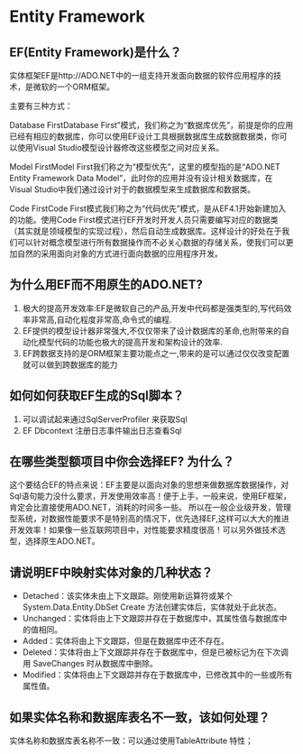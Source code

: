 # Entity Framework

## EF(Entity Framework)是什么？

实体框架EF是http://ADO.NET中的一组支持开发面向数据的软件应用程序的技术，是微软的一个ORM框架。

主要有三种方式：

Database FirstDatabase First”模式，我们称之为“数据库优先”，前提是你的应用已经有相应的数据库，你可以使用EF设计工具根据数据库生成数据数据类，你可以使用Visual Studio模型设计器修改这些模型之间对应关系。

Model FirstModel First我们称之为“模型优先”，这里的模型指的是“ADO.NET Entity Framework Data Model”，此时你的应用并没有设计相关数据库，在Visual Studio中我们通过设计对于的数据模型来生成数据库和数据类。

Code FirstCode First模式我们称之为“代码优先”模式，是从EF4.1开始新建加入的功能。使用Code First模式进行EF开发时开发人员只需要编写对应的数据类（其实就是领域模型的实现过程），然后自动生成数据库。这样设计的好处在于我们可以针对概念模型进行所有数据操作而不必关心数据的存储关系，使我们可以更加自然的采用面向对象的方式进行面向数据的应用程序开发。

## 为什么用EF而不用原生的ADO.NET?

1. 极大的提高开发效率:EF是微软自己的产品,开发中代码都是强类型的,写代码效率非常高,自动化程度非常高,命令式的编程.
2. EF提供的模型设计器非常强大,不仅仅带来了设计数据库的革命,也附带来的自动化模型代码的功能也极大的提高开发和架构设计的效率.
3. EF跨数据支持的是ORM框架主要功能点之一,带来的是可以通过仅仅改变配置就可以做到跨数据库的能力

## 如何如何获取EF生成的Sql脚本？

1. 可以调试起来通过SqlServerProfiler 来获取Sql
2. EF Dbcontext 注册日志事件输出日志查看Sql

## 在哪些类型额项目中你会选择EF? 为什么？

这个要结合EF的特点来说：EF主要是以面向对象的思想来做数据库数据操作，对Sql语句能力没什么要求，开发使用效率高！便于上手，一般来说，使用EF框架，肯定会比直接使用ADO.NET，消耗的时间多一些。 所以在一般企业级开发，管理型系统，对数据性能要求不是特别高的情况下，优先选择EF,这样可以大大的推进开发效率！如果像一些互联网项目中，对性能要求精度很高！可以另外做技术选型，选择原生ADO.NET。

## 请说明EF中映射实体对象的几种状态？

- Detached：该实体未由上下文跟踪。刚使用新运算符或某个 System.Data.Entity.DbSet Create 方法创建实体后，实体就处于此状态。
- Unchanged：实体将由上下文跟踪并存在于数据库中，其属性值与数据库中的值相同。
- Added：实体将由上下文跟踪，但是在数据库中还不存在。
- Deleted：实体将由上下文跟踪并存在于数据库中，但是已被标记为在下次调用 SaveChanges 时从数据库中删除。
- Modified：实体将由上下文跟踪并存在于数据库中，已修改其中的一些或所有属性值。

## 如果实体名称和数据库表名不一致，该如何处理？

实体名称和数据库表名称不一致：可以通过使用TableAttribute 特性；